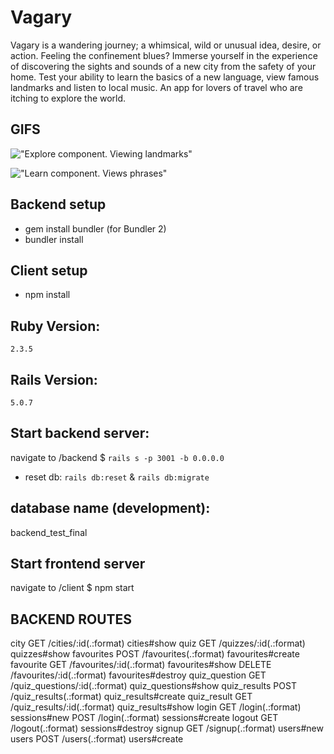# Vagary

Vagary is a wandering journey; a whimsical, wild or unusual idea, desire, or action. Feeling the confinement blues? Immerse yourself in the experience of discovering the sights and sounds of a new city from the safety of your home. Test your ability to learn the basics of a new language, view famous landmarks and listen to local music. An app for lovers of travel who are itching to explore the world.

## GIFS

!["Explore component. Viewing landmarks"](https://recordit.co/dKnIbuMJpp.gif)

!["Learn component. Views phrases"](https://recordit.co/35JHiLoWu2.gif)

## Backend setup

- gem install bundler (for Bundler 2)
- bundler install

## Client setup

- npm install

## Ruby Version:

`2.3.5`

## Rails Version:

`5.0.7`

## Start backend server:

navigate to /backend
\$ `rails s -p 3001 -b 0.0.0.0`

- reset db: `rails db:reset` & `rails db:migrate`

## database name (development):

backend_test_final

## Start frontend server

navigate to /client
\$ npm start

## BACKEND ROUTES

city GET /cities/:id(.:format) cities#show
quiz GET /quizzes/:id(.:format) quizzes#show
favourites POST /favourites(.:format) favourites#create
favourite GET /favourites/:id(.:format) favourites#show
DELETE /favourites/:id(.:format) favourites#destroy
quiz_question GET /quiz_questions/:id(.:format) quiz_questions#show
quiz_results POST /quiz_results(.:format) quiz_results#create
quiz_result GET /quiz_results/:id(.:format) quiz_results#show
login GET /login(.:format) sessions#new
POST /login(.:format) sessions#create
logout GET /logout(.:format) sessions#destroy
signup GET /signup(.:format) users#new
users POST /users(.:format) users#create
